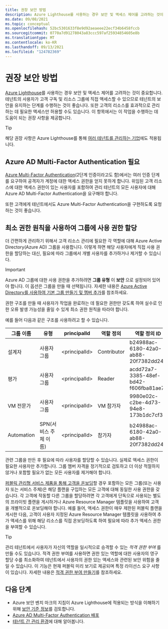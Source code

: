 ```yaml
---
title: 권장 보안 방법
description: Azure Lighthouse를 사용하는 경우 보안 및 액세스 제어를 고려하는 것이 중요합니다.
ms.date: 09/08/2021
ms.topic: conceptual
ms.openlocfilehash: 52bc5301633f8e9d92aeaeee22ecf34b6458fccb
ms.sourcegitcommit: 0770a7d91278043a83ccc597af25934854605e8b
ms.translationtype: MT
ms.contentlocale: ko-KR
ms.lasthandoff: 09/13/2021
ms.locfileid: "124782369"
---
```

# <a name="recommended-security-practices"></a>권장 보안 방법

[Azure Lighthouse](../overview.md)를 사용하는 경우 보안 및 액세스 제어를 고려하는 것이 중요합니다. 테넌트의 사용자가 고객 구독 및 리소스 그룹에 직접 액세스할 수 있으므로 테넌트의 보안을 유지하는 단계를 수행하는 것이 좋습니다. 또한 고객의 리소스를 효과적으로 관리하는 데 필요한 액세스만 허용할 수도 있습니다. 이 항목에서는 이 작업을 수행하는 데 도움이 되는 권장 사항을 제공합니다.

> [!TIP]
> 해당 권장 사항은 Azure Lighthouse를 통해 [여러 테넌트를 관리하는 기업](enterprise.md)에도 적용됩니다.

## <a name="require-azure-ad-multi-factor-authentication"></a>Azure AD Multi-Factor Authentication 필요

[Azure Multi-Factor Authentication](../../active-directory/authentication/concept-mfa-howitworks.md)(2단계 인증이라고도 함)에서는 여러 인증 단계를 요구하여 공격자가 계정에 대한 액세스 권한을 얻지 못하게 합니다. 위임된 고객 리소스에 대한 액세스 권한이 있는 사용자를 포함하여 관리 테넌트의 모든 사용자에 대해 Azure AD Multi-Factor Authentication을 요구해야 합니다.

또한 고객에게 테넌트에서도 Azure Multi-Factor Authentication을 구현하도록 요청하는 것이 좋습니다.

## <a name="assign-permissions-to-groups-using-the-principle-of-least-privilege"></a>최소 권한 원칙을 사용하여 그룹에 사용 권한 할당

더 간편하게 관리하기 위해서 고객 리소스 관리에 필요한 각 역할에 대해 Azure Active Directory(Azure AD) 그룹을 사용합니다. 이렇게 하면 해당 사용자에게 직접 사용 권한을 할당하는 대신, 필요에 따라 그룹에서 개별 사용자를 추가하거나 제거할 수 있습니다.

> [!IMPORTANT]
> Azure AD 그룹에 대한 사용 권한을 추가하려면 **그룹 유형** 이 **보안** 으로 설정되어 있어야 합니다. 이 옵션은 그룹을 만들 때 선택됩니다. 자세한 내용은 [Azure Active Directory를 사용하여 기본 그룹 만들기 및 멤버 추가](../../active-directory/fundamentals/active-directory-groups-create-azure-portal.md)를 참조하세요.

권한 구조를 만들 때 사용자가 작업을 완료하는 데 필요한 권한만 갖도록 하여 실수로 인한 오류 발생 가능성을 줄일 수 있게 최소 권한 원칙을 따라야 합니다.

예를 들어 다음과 같은 구조를 사용하려고 할 수 있습니다.

|그룹 이름  |유형  |principalId  |역할 정의  |역할 정의 ID  |
|---------|---------|---------|---------|---------|
|설계자     |사용자 그룹         |\<principalId\>         |Contributor         |b24988ac-6180-42a0-ab88-20f7382dd24c  |
|평가     |사용자 그룹         |\<principalId\>         |Reader         |acdd72a7-3385-48ef-bd42-f606fba81ae7  |
|VM 전문가     |사용자 그룹         |\<principalId\>         |VM 참가자         |9980e02c-c2be-4d73-94e8-173b1dc7cf3c  |
|Automation     |SPN(서비스 주체 이름)         |\<principalId\>         |참가자         |b24988ac-6180-42a0-ab88-20f7382dd24c  |

관련 그룹을 만든 후 필요에 따라 사용자를 할당할 수 있습니다. 실제로 액세스 권한이 필요한 사용자만 추가합니다. 그룹 멤버 자격을 정기적으로 검토하고 더 이상 적절하지 않거나 포함할 필요가 없는 모든 사용자를 제거해야 합니다.

[퍼블릭 관리형 서비스 제품을 통해 고객을 온보딩](../how-to/publish-managed-services-offers.md)할 경우 포함하는 모든 그룹(또는 사용자 또는 서비스 주체)은 해당 플랜을 구입하는 모든 고객에 대해 동일한 사용 권한을 갖습니다. 각 고객에 작동할 다른 그룹을 할당하려면 각 고객에게 단독으로 사용되는 별도의 프라이빗 플랜을 게시하거나 Azure Resource Manager 템플릿을 사용하여 고객을 개별적으로 온보딩해야 합니다. 예를 들어, 액세스 권한이 매우 제한된 퍼블릭 플랜을 게시한 다음, 고객이 사용자 지정된 Azure Resource Manager 템플릿을 사용하여 추가 액세스를 위해 해당 리소스를 직접 온보딩하도록 하여 필요에 따라 추가 액세스 권한을 부여할 수 있습니다.

> [!TIP]
> 관리 테넌트에서 사용자가 자신의 역할을 일시적으로 승격할 수 있는 *적격 권한 부여* 를 만들 수도 있습니다. 적격 권한 부여를 사용하면 권한 있는 역할에 대한 사용자의 영구 할당 수를 최소화하여 테넌트에서 사용자의 권한 있는 액세스와 관련된 보안 위험을 줄일 수 있습니다. 이 기능은 현재 퍼블릭 미리 보기로 제공되며 특정 라이선스 요구 사항이 있습니다. 자세한 내용은 [적격 권한 부여 만들기](../how-to/create-eligible-authorizations.md)를 참조하세요.

## <a name="next-steps"></a>다음 단계

- Azure 보안 벤치 마크의 지침이 Azure Lighthouse에 적용되는 방식을 이해하기 위해 [보안 기준 정보](../security-baseline.md)를 검토합니다.
- [Azure AD Multi-Factor Authentication 배포](../../active-directory/authentication/howto-mfa-getstarted.md)
- [테넌트 간 관리 환경](cross-tenant-management-experience.md)에 대해 알아봅니다.
